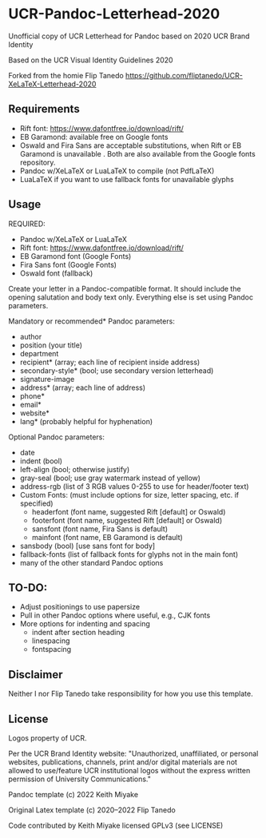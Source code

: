 # UCR-Pandoc-Letterhead-2020

Unofficial copy of UCR Letterhead for Pandoc based on 2020 UCR Brand Identity

Based on the UCR Visual Identity Guidelines 2020

Forked from the homie Flip Tanedo <https://github.com/fliptanedo/UCR-XeLaTeX-Letterhead-2020>

## Requirements

* Rift font: https://www.dafontfree.io/download/rift/
* EB Garamond: available free on Google fonts
* Oswald and Fira Sans are acceptable substitutions, when Rift or EB Garamond is unavailable . Both are also available from the Google fonts repository.
* Pandoc w/XeLaTeX or LuaLaTeX to compile (not PdfLaTeX)
* LuaLaTeX if you want to use fallback fonts for unavailable glyphs

## Usage

REQUIRED:

* Pandoc w/XeLaTeX or LuaLaTeX
* Rift font: https://www.dafontfree.io/download/rift/
* EB Garamond font (Google Fonts)
* Fira Sans font (Google Fonts)
* Oswald font (fallback)

Create your letter in a Pandoc-compatible format. It should include the opening salutation and body text only. Everything else is set using Pandoc parameters.

Mandatory or recommended* Pandoc parameters:

* author
* position (your title)
* department
* recipient* (array; each line of recipient inside address)
* secondary-style* (bool; use secondary version letterhead)
* signature-image
* address* (array; each line of address)
* phone*
* email*
* website*
* lang* (probably helpful for hyphenation)

Optional Pandoc parameters:

* date
* indent (bool)
* left-align (bool; otherwise justify)
* gray-seal (bool; use gray watermark instead of yellow)
* address-rgb (list of 3 RGB values 0-255 to use for header/footer text)
* Custom Fonts: (must include options for size, letter spacing, etc. if specified)
  * headerfont (font name, suggested Rift [default] or Oswald)
  * footerfont (font name, suggested Rift [default] or Oswald)
  * sansfont (font name, Fira Sans is default)
  * mainfont (font name, EB Garamond is default)
* sansbody (bool) [use sans font for body]
* fallback-fonts (list of fallback fonts for glyphs not in the main font)
* many of the other standard Pandoc options


## TO-DO:

* Adjust positionings to use papersize
* Pull in other Pandoc options where useful, e.g., CJK fonts
* More options for indenting and spacing
  - indent after section heading
  - linespacing
  - fontspacing


## Disclaimer

Neither I nor Flip Tanedo take responsibility for how you use this template.

## License

Logos property of UCR.

Per the UCR Brand Identity website: "Unauthorized, unaffiliated, or personal websites, publications, channels, print and/or digital materials are not allowed to use/feature UCR institutional logos without the express written permission of University Communications."

Pandoc template (c) 2022 Keith Miyake

Original Latex template (c) 2020–2022 Flip Tanedo

Code contributed by Keith Miyake licensed GPLv3 (see LICENSE)
